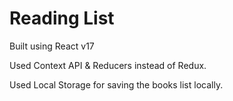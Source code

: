 # Reading List

Built using React v17

Used Context API & Reducers instead of Redux.

Used Local Storage for saving the books list locally.